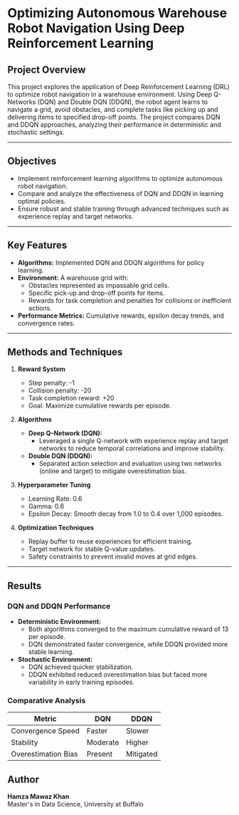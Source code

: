 # Optimizing Autonomous Warehouse Robot Navigation Using Deep Reinforcement Learning

## Project Overview
This project explores the application of Deep Reinforcement Learning (DRL) to optimize robot navigation in a warehouse environment. Using Deep Q-Networks (DQN) and Double DQN (DDQN), the robot agent learns to navigate a grid, avoid obstacles, and complete tasks like picking up and delivering items to specified drop-off points. The project compares DQN and DDQN approaches, analyzing their performance in deterministic and stochastic settings.

---

## Objectives
- Implement reinforcement learning algorithms to optimize autonomous robot navigation.
- Compare and analyze the effectiveness of DQN and DDQN in learning optimal policies.
- Ensure robust and stable training through advanced techniques such as experience replay and target networks.

---

## Key Features
- **Algorithms:** Implemented DQN and DDQN algorithms for policy learning.
- **Environment:** A warehouse grid with:
  - Obstacles represented as impassable grid cells.
  - Specific pick-up and drop-off points for items.
  - Rewards for task completion and penalties for collisions or inefficient actions.
- **Performance Metrics:** Cumulative rewards, epsilon decay trends, and convergence rates.

---

## Methods and Techniques
1. **Reward System**
   - Step penalty: -1
   - Collision penalty: -20
   - Task completion reward: +20
   - Goal: Maximize cumulative rewards per episode.

2. **Algorithms**
   - **Deep Q-Network (DQN):**
     - Leveraged a single Q-network with experience replay and target networks to reduce temporal correlations and improve stability.
   - **Double DQN (DDQN):**
     - Separated action selection and evaluation using two networks (online and target) to mitigate overestimation bias.

3. **Hyperparameter Tuning**
   - Learning Rate: 0.6
   - Gamma: 0.6
   - Epsilon Decay: Smooth decay from 1.0 to 0.4 over 1,000 episodes.

4. **Optimization Techniques**
   - Replay buffer to reuse experiences for efficient training.
   - Target network for stable Q-value updates.
   - Safety constraints to prevent invalid moves at grid edges.

---

## Results
### DQN and DDQN Performance
- **Deterministic Environment:**
  - Both algorithms converged to the maximum cumulative reward of 13 per episode.
  - DQN demonstrated faster convergence, while DDQN provided more stable learning.
- **Stochastic Environment:**
  - DQN achieved quicker stabilization.
  - DDQN exhibited reduced overestimation bias but faced more variability in early training episodes.

### Comparative Analysis
| Metric                | DQN                        | DDQN                     |
|-----------------------|----------------------------|--------------------------|
| Convergence Speed     | Faster                     | Slower                   |
| Stability             | Moderate                  | Higher                   |
| Overestimation Bias   | Present                   | Mitigated                |


## Author
**Hamza Mawaz Khan**  
Master's in Data Science, University at Buffalo  

